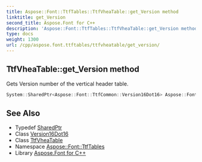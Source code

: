 ```yaml
---
title: Aspose::Font::TtfTables::TtfVheaTable::get_Version method
linktitle: get_Version
second_title: Aspose.Font for C++
description: 'Aspose::Font::TtfTables::TtfVheaTable::get_Version method. Gets Version number of the vertical header table in C++.'
type: docs
weight: 1300
url: /cpp/aspose.font.ttftables/ttfvheatable/get_version/
---
```

## TtfVheaTable::get_Version method


Gets Version number of the vertical header table.

```cpp
System::SharedPtr<Aspose::Font::TtfCommon::Version16Dot16> Aspose::Font::TtfTables::TtfVheaTable::get_Version()
```

## See Also

* Typedef [SharedPtr](../../../system/sharedptr/)
* Class [Version16Dot16](../../../aspose.font.ttfcommon/version16dot16/)
* Class [TtfVheaTable](../)
* Namespace [Aspose::Font::TtfTables](../../)
* Library [Aspose.Font for C++](../../../)
